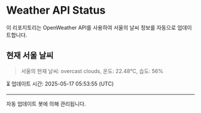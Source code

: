 
# Weather API Status

이 리포지토리는 OpenWeather API를 사용하여 서울의 날씨 정보를 자동으로 업데이트합니다.

## 현재 서울 날씨
> 서울의 현재 날씨: overcast clouds, 온도: 22.48°C, 습도: 56%

⏳ 업데이트 시간: 2025-05-17 05:53:55 (UTC)

---
자동 업데이트 봇에 의해 관리됩니다.
